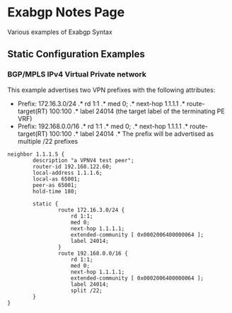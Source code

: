 # Exabgp Notes Page
Various examples of Exabgp Syntax

## Static Configuration Examples

### BGP/MPLS IPv4 Virtual Private network
This example advertises two VPN prefixes with the following attributes:

* Prefix: 172.16.3.0/24
.* rd 1:1
.* med 0;
.* next-hop 1.1.1.1
.* route-target(RT) 100:100
.* label 24014 (the target label of the terminating PE VRF)
* Prefix: 192.168.0.0/16
.* rd 1:1
.* med 0;
.* next-hop 1.1.1.1
.* route-target(RT) 100:100
.* label 24014
.* The prefix will be advertised as multiple /22 prefixes

```
neighbor 1.1.1.5 {
        description "a VPNV4 test peer";
        router-id 192.168.122.60;
        local-address 1.1.1.6;
        local-as 65001;
        peer-as 65001;
        hold-time 180;

        static {
                route 172.16.3.0/24 {
                    rd 1:1;
                    med 0;
                    next-hop 1.1.1.1;
                    extended-community [ 0x0002006400000064 ];
                    label 24014;
                }
                route 192.168.0.0/16 {
                    rd 1:1;
                    med 0;
                    next-hop 1.1.1.1;
                    extended-community [ 0x0002006400000064 ];
                    label 24014;
                    split /22;
        }
}
```

